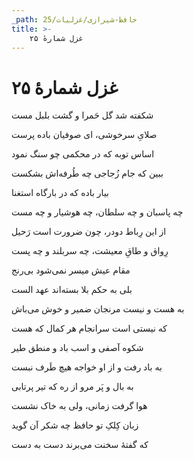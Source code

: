 ```yaml
---
_path: حافظ-شیرازی/غزلیات/25
title: >-
    غزل شمارهٔ ۲۵
---
```

# غزل شمارهٔ ۲۵

<div class="b" id="bn1"><div class="m1"><p>شکفته شد گل حَمرا و گشت بلبل مست</p></div>
<div class="m2"><p>صلایِ سرخوشی، ای صوفیان باده پرست</p></div></div>
<div class="b" id="bn2"><div class="m1"><p>اساس توبه که در محکمی چو سنگ نمود</p></div>
<div class="m2"><p>ببین که جام زُجاجی چه طُرفه‌اش بشکست</p></div></div>
<div class="b" id="bn3"><div class="m1"><p>بیار باده که در بارگاه استغنا</p></div>
<div class="m2"><p>چه پاسبان و چه سلطان، چه هوشیار و چه مست</p></div></div>
<div class="b" id="bn4"><div class="m1"><p>از این رِباط دودر، چون ضرورت است رَحیل</p></div>
<div class="m2"><p>رِواق و طاقِ معیشت، چه سربلند و چه پست</p></div></div>
<div class="b" id="bn5"><div class="m1"><p>مقام عیش میسر نمی‌شود بی‌رنج</p></div>
<div class="m2"><p>بلی به حکم بلا بسته‌اند عهد الست</p></div></div>
<div class="b" id="bn6"><div class="m1"><p>به هست و نیست مرنجان ضمیر و خوش می‌باش</p></div>
<div class="m2"><p>که نیستی است سرانجام هر کمال که هست</p></div></div>
<div class="b" id="bn7"><div class="m1"><p>شکوه آصفی و اسب باد و منطق طیر</p></div>
<div class="m2"><p>به باد رفت و از او خواجه هیچ طَرف نبست</p></div></div>
<div class="b" id="bn8"><div class="m1"><p>به بال و پَر مرو از ره که تیر پرتابی</p></div>
<div class="m2"><p>هوا گرفت زمانی، ولی به خاک نشست</p></div></div>
<div class="b" id="bn9"><div class="m1"><p>زبان کِلکِ تو حافظ چه شکر آن گوید</p></div>
<div class="m2"><p>که گفتهٔ سخنت می‌برند دست به دست</p></div></div>
